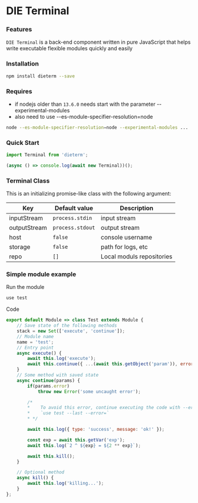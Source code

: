 # DIE Terminal

### Features

`DIE Terminal` is a back-end component written in pure JavaScript that helps write executable flexible modules quickly and easily

### Installation

```bash
npm install dieterm --save
```

### Requires

- if nodejs older than `13.6.0` needs start with the parameter  --experimental-modules
- also need to use --es-module-specifier-resolution=node

```bash
node --es-module-specifier-resolution=node --experimental-modules ...
```

### Quick Start
```javascript
import Terminal from 'dieterm';

(async () => console.log(await new Terminal))();
```
### Terminal Class

This is an initializing promise-like class with the following argument:

| Key | Default value | Description |
| ------ | ------ | ------ |
| inputStream | `process.stdin` | input stream |
| outputStream | `process.stdout` | output stream |
| host | `false` | console username |
| storage | `false` | path for logs, etc |
| repo | `[]` | Local moduls repositories |

### Simple module example

Run the module
```bash
use test
```

Code

```javascript
export default Module => class Test extends Module {
    // Save state of the following methods
    stack = new Set(['execute', 'continue']);
    // Module name
    name = 'test';
    // Entry point
    async execute() {
        await this.log('execute');
        await this.continue({ ...(await this.getObject('param')), error: true });
    }
    // Some method with saved state
    async continue(params) {
        if(params.error)
            throw new Error('some uncaught error');

        /*
        *    To avoid this error, continue executing the code with --error=
        *    `use test --last --error=`
        * */

        await this.log({ type: 'success', message: 'ok!' });

        const exp = await this.getVar('exp');
        await this.log(`2 ^ ${exp} = ${2 ** exp}`);

        await this.kill();
    }

    // Optional method
    async kill() {
        await this.log('killing...');
    }
};
```
